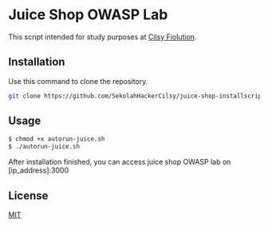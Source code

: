 # Juice Shop OWASP Lab

 This script intended for study purposes at [Cilsy Fiolution](https://sekolahhacker.com).

## Installation

Use this command to clone the repository.

```bash
git clone https://github.com/SekolahHackerCilsy/juice-shop-installscript.git
```

## Usage

```bash
$ chmod +x autorun-juice.sh
$ ./autorun-juice.sh
```
After installation finished, you can access juice shop OWASP lab on [ip_address]:3000

## License
[MIT](https://choosealicense.com/licenses/mit/)
